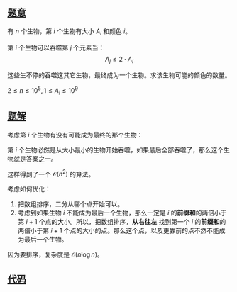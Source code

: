 ## [题意](https://atcoder.jp/contests/agc011/tasks/agc011_b)
有 $n$ 个生物，第 $i$ 个生物有大小 $A_i$ 和颜色 $i$。

第 $i$ 个生物可以吞噬第 $j$ 个元素当：
$$A_j \leq 2 \cdot A_i$$

这些生不停的吞噬这其它生物，最终成为一个生物。求该生物可能的颜色的数量。

$2 \leq n \leq 10^5, 1 \leq A_i \leq 10^9$

## [题解]()
考虑第 $i$ 个生物有没有可能成为最终的那个生物：

第 $i$ 个生物必然是从大小最小的生物开始吞噬，如果最后全部吞噬了，那么这个生物就是答案之一。

这样得到了一个 $\mathcal O\left(n^2\right)$ 的算法。

考虑如何优化：
1. 把数组排序，二分从哪个点开始可以。
2. 考虑到如果生物 $i$ 不能成为最后一个生物，那么一定是 $i$ 的**前缀和**的两倍小于第 $i + 1$ 个点的大小。所以，把数组排序，**从右往左** 找到第一个 $i$ 的**前缀和**的两倍小于第 $i + 1$ 个点的大小的点。那么这个点，以及更靠前的点不然不能成为最后一个生物。

因为要排序，复杂度是 $\mathcal O\left(n \log n\right)$。

## [代码](https://raw.verge.tk/rb-tree/rb-tree/main/Code/AT/AGC/011/B.txt)